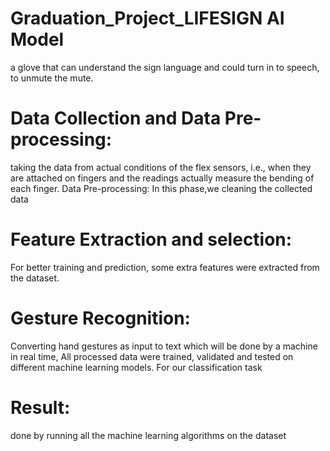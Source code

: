 # Graduation_Project_LIFESIGN AI Model
a glove that can understand the sign language and could turn in to speech, to unmute the mute.


 # Data Collection and Data Pre-processing:
taking the data from actual conditions of the flex sensors, i.e., when they are attached on fingers and the readings actually measure the bending of each finger. 
Data Pre-processing: In this phase,we cleaning the collected data

# Feature Extraction and selection:
For better training and prediction, some extra features were extracted from the dataset.

# Gesture Recognition:
Converting hand gestures as input to text which will be done by a machine in real time, All processed data were trained, validated and tested on different machine learning models. For our classification task

# Result:
done by running all the machine learning algorithms on the dataset 


